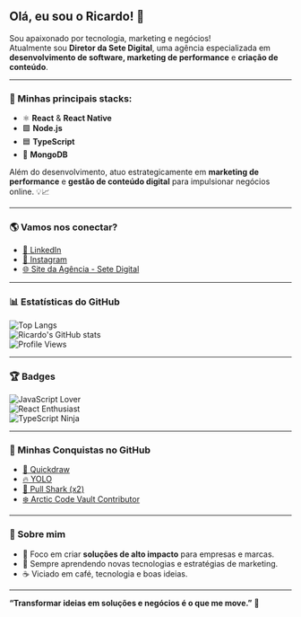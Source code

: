 ## Olá, eu sou o Ricardo! 👋

Sou apaixonado por tecnologia, marketing e negócios!  
Atualmente sou **Diretor da Sete Digital**, uma agência especializada em **desenvolvimento de software, marketing de performance** e **criação de conteúdo**.

---

### 🚀 Minhas principais stacks:

- ⚛️ **React** & **React Native**  
- 🟩 **Node.js**  
- 🟦 **TypeScript**  
- 🍃 **MongoDB**  

Além do desenvolvimento, atuo estrategicamente em **marketing de performance** e **gestão de conteúdo digital** para impulsionar negócios online. 💡📈

---

### 🌎 Vamos nos conectar?

- [💼 LinkedIn](https://www.linkedin.com/in/ricardo-luiz-pereira/)  
- [📸 Instagram](http://instagram.com/ricardomesmo)  
- [🌐 Site da Agência - Sete Digital](https://sete.digital)  

---

### 📊 Estatísticas do GitHub

![Top Langs](https://github-readme-stats.vercel.app/api/top-langs/?username=ricardomesmo&layout=compact&theme=radical)  
![Ricardo's GitHub stats](https://github-readme-stats.vercel.app/api?username=ricardomesmo&show_icons=true&theme=radical)  
![Profile Views](https://komarev.com/ghpvc/?username=ricardomesmo&style=flat-square)

---

### 🏆 Badges

![JavaScript Lover](https://img.shields.io/badge/JavaScript-Lover-yellow?style=flat&logo=javascript)  
![React Enthusiast](https://img.shields.io/badge/React-Enthusiast-blue?style=flat&logo=react)  
![TypeScript Ninja](https://img.shields.io/badge/TypeScript-Ninja-3178C6?style=flat&logo=typescript)

---

### 🥇 Minhas Conquistas no GitHub

- [🏅 Quickdraw](https://github.com/ricardomesmo?tab=achievements&achievement=quickdraw)  
- [🔥 YOLO](https://github.com/ricardomesmo?achievement=yolo&tab=achievements)  
- [🦈 Pull Shark (x2)](https://github.com/ricardomesmo?achievement=pull-shark&tab=achievements)  
- [❄️ Arctic Code Vault Contributor](https://github.com/ricardomesmo?achievement=arctic-code-vault-contributor&tab=achievements)

---

### 🚀 Sobre mim

- 🎯 Foco em criar **soluções de alto impacto** para empresas e marcas.  
- 🧠 Sempre aprendendo novas tecnologias e estratégias de marketing.  
- ☕ Viciado em café, tecnologia e boas ideias.  

---

**“Transformar ideias em soluções e negócios é o que me move.”** 🚀
